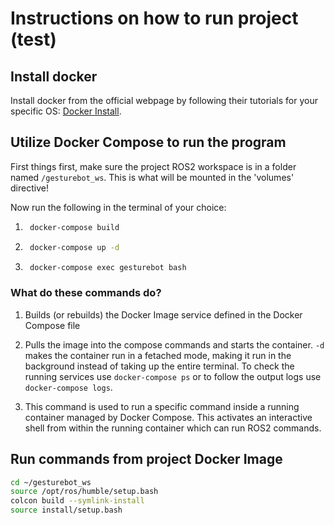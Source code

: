 
# Instructions on how to run project (test)

## Install docker

Install docker from the official webpage by following their tutorials for your specific OS: 
[Docker Install](https://docs.docker.com/engine/install/).

## Utilize Docker Compose to run the program

First things first, make sure the project ROS2 workspace is in a folder named `/gesturebot_ws`.
This is what will be mounted in the 'volumes' directive!

Now run the following in the terminal of your choice:

1. ```bash
    docker-compose build
    ```

2. ```bash
    docker-compose up -d
    ```

3. ```bash
    docker-compose exec gesturebot bash
    ```

### What do these commands do?

1. Builds (or rebuilds) the Docker Image service defined in the Docker Compose file

2. Pulls the image into the compose commands and starts the container. `-d` makes the container run in a fetached mode, making it run in the background instead of taking up the entire terminal. To check the running services use `docker-compose ps` or to follow the output logs use `docker-compose logs`. 

3. This command is used to run a specific command inside a running container managed by Docker Compose. This activates an interactive shell from within the running container which can run ROS2 commands. 

## Run commands from project Docker Image 

```bash
cd ~/gesturebot_ws
source /opt/ros/humble/setup.bash
colcon build --symlink-install
source install/setup.bash
```
